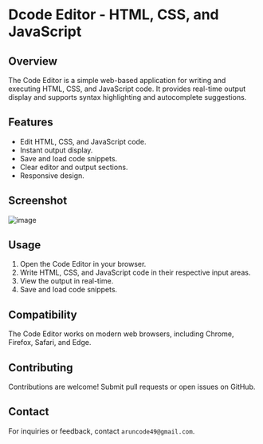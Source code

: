 # Dcode Editor - HTML, CSS, and JavaScript

## Overview
The Code Editor is a simple web-based application for writing and executing HTML, CSS, and JavaScript code. It provides real-time output display and supports syntax highlighting and autocomplete suggestions.

## Features
- Edit HTML, CSS, and JavaScript code.
- Instant output display.
- Save and load code snippets.
- Clear editor and output sections.
- Responsive design.

## Screenshot
![image](https://github.com/aruncode49/DCode-Editor/assets/112400317/34e55a3f-5465-4fd9-9afa-be54133ef983)

## Usage
1. Open the Code Editor in your browser.
2. Write HTML, CSS, and JavaScript code in their respective input areas.
3. View the output in real-time.
4. Save and load code snippets.

## Compatibility
The Code Editor works on modern web browsers, including Chrome, Firefox, Safari, and Edge.

## Contributing
Contributions are welcome! Submit pull requests or open issues on GitHub.

## Contact
For inquiries or feedback, contact `aruncode49@gmail.com`.

